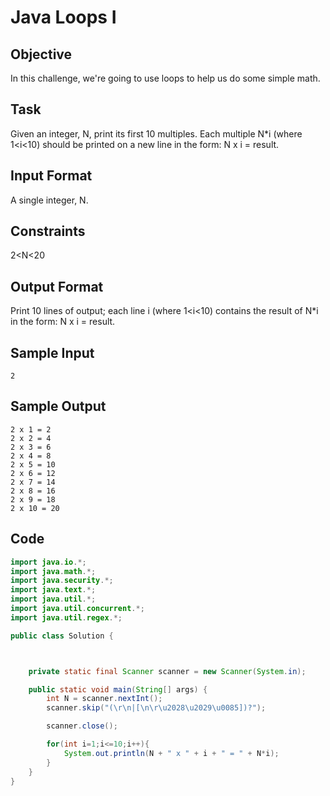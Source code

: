 # Java Loops I

## Objective
In this challenge, we're going to use loops to help us do some simple math.

## Task
Given an integer, N, print its first 10 multiples. Each multiple N*i (where 1<i<10) should be printed on a new line in the form: N x i = result.

## Input Format

A single integer, N.

## Constraints

2<N<20

## Output Format

Print 10 lines of output; each line i (where 1<i<10) contains the result of N*i in the form:
N x i = result.

## Sample Input

    2
## Sample Output

    2 x 1 = 2
    2 x 2 = 4
    2 x 3 = 6
    2 x 4 = 8
    2 x 5 = 10
    2 x 6 = 12
    2 x 7 = 14
    2 x 8 = 16
    2 x 9 = 18
    2 x 10 = 20

## Code

```java
import java.io.*;
import java.math.*;
import java.security.*;
import java.text.*;
import java.util.*;
import java.util.concurrent.*;
import java.util.regex.*;

public class Solution {



    private static final Scanner scanner = new Scanner(System.in);

    public static void main(String[] args) {
        int N = scanner.nextInt();
        scanner.skip("(\r\n|[\n\r\u2028\u2029\u0085])?");

        scanner.close();

        for(int i=1;i<=10;i++){
            System.out.println(N + " x " + i + " = " + N*i);
        }
    }
}
```